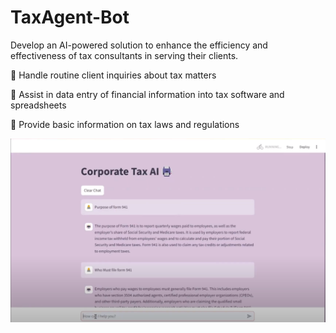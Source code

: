 # TaxAgent-Bot
Develop an AI-powered solution to enhance the efficiency and effectiveness of tax consultants in serving their clients.

 Handle routine client inquiries about tax matters

 Assist in data entry of financial information into tax software and spreadsheets

 Provide basic information on tax laws and regulations

[![Watch the video](https://raw.githubusercontent.com/RaviTejaSrikakulapu/TaxAgent-Bot/main/Capture.png)](https://raw.githubusercontent.com/RaviTejaSrikakulapu/TaxAgent-Bot/main/Tax_Agent_Bot.mp4)

